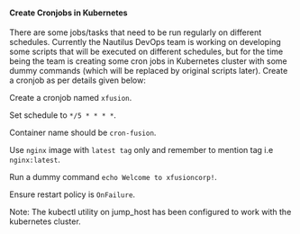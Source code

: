 #### Create Cronjobs in Kubernetes

There are some jobs/tasks that need to be run regularly on different schedules. Currently the Nautilus DevOps team is working on developing some scripts that will be executed on different schedules, but for the time being the team is creating some cron jobs in Kubernetes cluster with some dummy commands (which will be replaced by original scripts later). Create a cronjob as per details given below:

Create a cronjob named `xfusion`.

Set schedule to `*/5 * * * *`.

Container name should be `cron-fusion`.

Use `nginx` image with `latest tag` only and remember to mention tag i.e `nginx:latest`.

Run a dummy command `echo Welcome to xfusioncorp!`.

Ensure restart policy is `OnFailure`.

Note: The kubectl utility on jump_host has been configured to work with the kubernetes cluster.
